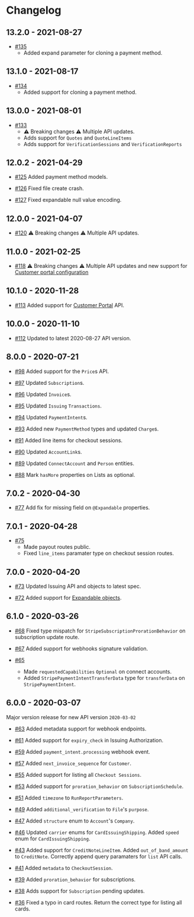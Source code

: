 # Changelog

## 13.2.0 - 2021-08-27
* [#135](https://github.com/vapor-community/stripe-kit/pull/135)
    * Added expand parameter for cloning a payment method.

## 13.1.0 - 2021-08-17
* [#134](https://github.com/vapor-community/stripe-kit/pull/134)
    * Added support for cloning a payment method.

## 13.0.0 - 2021-08-01
* [#133](https://github.com/vapor-community/stripe-kit/pull/133) 
    * ⚠️ Breaking changes ⚠️ Multiple API updates.
    * Adds support for `Quotes` and `QuoteLineItems`
    * Adds support for `VerificationSessions` and `VerificationReports`

## 12.0.2 - 2021-04-29
* [#125](https://github.com/vapor-community/stripe-kit/pull/125) Added payment method models.

* [#126](https://github.com/vapor-community/stripe-kit/pull/126) Fixed file create crash.

* [#127](https://github.com/vapor-community/stripe-kit/pull/127) Fixed expandable null value encoding.

## 12.0.0 - 2021-04-07
* [#120](https://github.com/vapor-community/stripe-kit/pull/118) ⚠️ Breaking changes ⚠️ Multiple API updates.

## 11.0.0 - 2021-02-25
* [#118](https://github.com/vapor-community/stripe-kit/pull/118) ⚠️ Breaking changes ⚠️ Multiple API updates and new support for [Customer portal configuration](https://stripe.com/docs/billing/subscriptions/integrating-customer-portal)

## 10.1.0 - 2020-11-28
* [#113](https://github.com/vapor-community/stripe-kit/pull/113) Added support for [Customer Portal](https://stripe.com/docs/api/customer_portal) API.

## 10.0.0 - 2020-11-10
* [#112](https://github.com/vapor-community/stripe-kit/pull/112) Updated to latest 2020-08-27 API version.

## 8.0.0 - 2020-07-21
* [#98](https://github.com/vapor-community/stripe-kit/pull/98) Added support for the `Price`s API.

* [#97](https://github.com/vapor-community/stripe-kit/pull/97) Updated `Subscription`s.

* [#96](https://github.com/vapor-community/stripe-kit/pull/96) Updated `Invoice`s.

* [#95](https://github.com/vapor-community/stripe-kit/pull/95) Updated `Issuing` `Transactions`.

* [#94](https://github.com/vapor-community/stripe-kit/pull/94) Updated `PaymentIntent`s.

* [#93](https://github.com/vapor-community/stripe-kit/pull/93) Added new `PaymentMethod` types and updated `Charge`s.

* [#91](https://github.com/vapor-community/stripe-kit/pull/91) Added line items for checkout sessions.

* [#90](https://github.com/vapor-community/stripe-kit/pull/90) Updated `AccountLink`s.

* [#89](https://github.com/vapor-community/stripe-kit/pull/89) Updated `ConnectAccount` and `Person` entities.

* [#88](https://github.com/vapor-community/stripe-kit/pull/88) Mark `hasMore` properties on Lists as optional.

## 7.0.2 - 2020-04-30
* [#77](https://github.com/vapor-community/stripe-kit/pull/77) Add fix for missing field on `@Expandable` properties.

## 7.0.1 - 2020-04-28
* [#75](https://github.com/vapor-community/stripe-kit/pull/75) 
    * Made payout routes public.
    * Fixed `line_items` paramater type on checkout session routes.

## 7.0.0 - 2020-04-20
* [#73](https://github.com/vapor-community/stripe-kit/pull/73) Updated Issuing API and objects to latest spec.

* [#72](https://github.com/vapor-community/stripe-kit/pull/72) Added support for [Expandable objects](https://stripe.com/docs/api/expanding_objects).


## 6.1.0 - 2020-03-26

* [#68](https://github.com/vapor-community/stripe-kit/pull/68) Fixed type mispatch for `StripeSubscriptionProrationBehavior` on subscription update route.

* [#67](https://github.com/vapor-community/stripe-kit/pull/67) Added support for webhooks signature validation.

* [#65](https://github.com/vapor-community/stripe-kit/pull/65) 
    * Made `requestedCapabilities` `Optional` on connect accounts.
    * Added `StripePaymentIntentTransferData` type for `transferData` on `StripePaymentIntent`.

## 6.0.0 - 2020-03-07
Major version release for new API version `2020-03-02`

* [#63](https://github.com/vapor-community/stripe-kit/pull/63) Added metadata support for webhook endpoints.

* [#61](https://github.com/vapor-community/stripe-kit/pull/61) Added support for `expiry_check` in Issuing Authorization.

* [#59](https://github.com/vapor-community/stripe-kit/pull/59) Added `payment_intent.processing` webhook event.

* [#57](https://github.com/vapor-community/stripe-kit/pull/57) Added `next_invoice_sequence` for `Customer`.

* [#55](https://github.com/vapor-community/stripe-kit/pull/55) Added support for listing all `Checkout Sessions`.

* [#53](https://github.com/vapor-community/stripe-kit/pull/53) Added support for `proration_behavior` on `SubscriptionSchedule`.

* [#51](https://github.com/vapor-community/stripe-kit/pull/51) Added `timezone` to `RunReportParameters`.

* [#49](https://github.com/vapor-community/stripe-kit/pull/49) Added `additional_verification` to `File`'s `purpose`.

* [#47](https://github.com/vapor-community/stripe-kit/pull/47) Added `structure` enum to `Account`'s `Company`.

* [#46](https://github.com/vapor-community/stripe-kit/pull/46) Updated `carrier` enums for `CardIssuingShipping`. Added `speed` enum for `CardIssuingShipping`.

* [#43](https://github.com/vapor-community/stripe-kit/pull/43) Added support for `CreditNoteLineItem`. Added `out_of_band_amount` to `CreditNote`. Correctly append query paramaters for `list` API calls.

* [#41](https://github.com/vapor-community/stripe-kit/pull/41) Added `metadata` to `CheckoutSession`.

* [#39](https://github.com/vapor-community/stripe-kit/pull/39) Added `proration_behavior` for subscriptions.

* [#38](https://github.com/vapor-community/stripe-kit/pull/38) Adds support for `Subscription` pending updates.

* [#36](https://github.com/vapor-community/stripe-kit/pull/36) Fixed a typo in card routes. Return the correct type for listing all cards.
